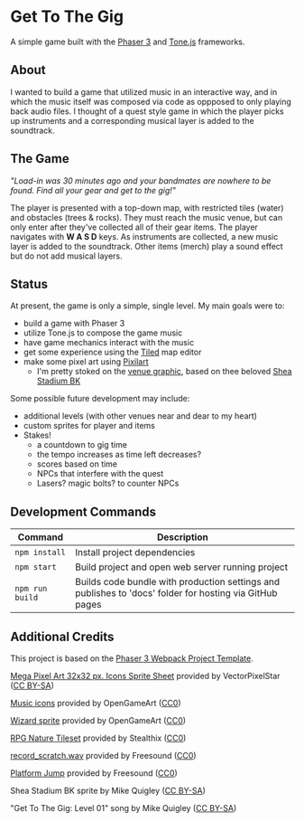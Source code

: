 # Get To The Gig

A simple game built with the [Phaser 3](https://phaser.io/) and [Tone.js](https://tonejs.github.io/) frameworks.

## About
I wanted to build a game that utilized music in an interactive way, and in which the music itself was composed via code as oppposed to only playing back audio files. I thought of a quest style game in which the player picks up instruments and a corresponding musical layer is added to the soundtrack.

## The Game
*"Load-in was 30 minutes ago and your bandmates are nowhere to be found. Find all your gear and get to the gig!"*  

The player is presented with a top-down map, with restricted tiles (water) and obstacles (trees & rocks). They must reach the music venue, but can only enter after they've collected all of their gear items. The player navigates with **W A S D** keys. As instruments are collected, a new music layer is added to the soundtrack. Other items (merch) play a sound effect but do not add musical layers. 

## Status
At present, the game is only a simple, single level. My main goals were to:
- build a game with Phaser 3
- utilize Tone.js to compose the game music
- have game mechanics interact with the music
- get some experience using the [Tiled](https://www.mapeditor.org/) map editor
- make some pixel art using [Pixilart](https://www.pixilart.com/)
    - I'm pretty stoked on the [venue graphic](https://raw.githubusercontent.com/mdquigley/gettothegig/master/src/assets/shea-3d-128.png), based on thee beloved [Shea Stadium BK](http://liveatsheastadium.com/)

Some possible future development may include:
- additional levels (with other venues near and dear to my heart)
- custom sprites for player and items
- Stakes!
    - a countdown to gig time
    - the tempo increases as time left decreases?
    - scores based on time
    - NPCs that interfere with the quest
    - Lasers? magic bolts? to counter NPCs

## Development Commands

| Command | Description |
|---------|-------------|
| `npm install` | Install project dependencies |
| `npm start` | Build project and open web server running project |
| `npm run build` | Builds code bundle with production settings and publishes to 'docs' folder for hosting via GitHub pages |

## Additional Credits
This project is based on the [Phaser 3 Webpack Project Template](https://github.com/photonstorm/phaser3-project-template).

[Mega Pixel Art 32x32 px. Icons Sprite Sheet](https://vectorpixelstar.itch.io/mega-pixel-art-32x32-px-icons-sprite-sheet) provided by VectorPixelStar ([CC BY-SA](https://creativecommons.org/licenses/by-sa/4.0/deed.en))

[Music icons](https://opengameart.org/content/cc0-music-icons) provided by OpenGameArt ([CC0](https://creativecommons.org/publicdomain/zero/1.0/))

[Wizard sprite](https://opengameart.org/content/wizard-5) provided by OpenGameArt ([CC0](https://creativecommons.org/publicdomain/zero/1.0/))

[RPG Nature Tileset](https://stealthix.itch.io/rpg-nature-tileset) provided by Stealthix ([CC0](https://creativecommons.org/publicdomain/zero/1.0/))

[record_scratch.wav](https://freesound.org/people/ludvique/sounds/71853/) provided by Freesound ([CC0](https://creativecommons.org/publicdomain/zero/1.0/))

[Platform Jump](https://freesound.org/people/Jofae/sounds/362328/) provided by Freesound ([CC0](https://creativecommons.org/publicdomain/zero/1.0/))

Shea Stadium BK sprite by Mike Quigley ([CC BY-SA](https://creativecommons.org/licenses/by-sa/4.0/deed.en))

"Get To The Gig: Level 01" song by Mike Quigley ([CC BY-SA](https://creativecommons.org/licenses/by-sa/4.0/deed.en))
